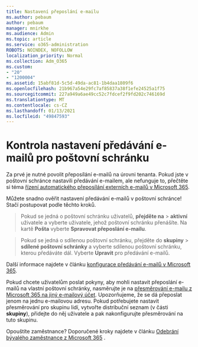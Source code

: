 ```yaml
---
title: Nastavení přeposlání e-mailu
ms.author: pebaum
author: pebaum
manager: mnirkhe
ms.audience: Admin
ms.topic: article
ms.service: o365-administration
ROBOTS: NOINDEX, NOFOLLOW
localization_priority: Normal
ms.collection: Adm_O365
ms.custom:
- "20"
- "1200004"
ms.assetid: 15abf81d-5c5d-49da-ac81-1b4daa1809f6
ms.openlocfilehash: 21b967a54e29fc7af85837a38f1efe24525a1f75
ms.sourcegitcommit: 227a949a6ae49cc52c7fdcef2f9fd202c746169d
ms.translationtype: MT
ms.contentlocale: cs-CZ
ms.lasthandoff: 01/13/2021
ms.locfileid: "49847593"
---
```

# <a name="check-the-email-forwarding-settings-for-a-mailbox"></a>Kontrola nastavení předávání e-mailů pro poštovní schránku

Za prvé je nutné povolit přeposílání e-mailů na úrovni tenanta. Pokud jste v poštovní schránce nastavili předávání e-mailem, ale nefunguje to, přečtěte si téma [řízení automatického přeposílání externích e-mailů v Microsoft 365](https://docs.microsoft.com/microsoft-365/security/office-365-security/external-email-forwarding?view=o365-worldwide).

Můžete snadno ověřit nastavení předávání e-mailů v poštovní schránce! Stačí postupovat podle těchto kroků.
  
> Pokud se jedná o poštovní schránku uživatelů, **přejděte na** \> **aktivní** uživatele a vyberte uživatele, jehož poštovní schránku přenášíte. Na kartě **Pošta** vyberte **Spravovat přeposlání e-mailu**.

> Pokud se jedná o sdílenou poštovní schránku, přejděte do **skupiny** \> **sdílené poštovní schránky** a vyberte sdílenou poštovní schránku, kterou předáváte dál. Vyberte **Upravit** pro předávání e-mailů.

Další informace najdete v článku [konfigurace předávání e-mailů v Microsoft 365](https://docs.microsoft.com/microsoft-365/admin/email/configure-email-forwarding).
  
Pokud chcete uživatelům poslat pokyny, aby mohli nastavit přeposlání e-mailů na vlastní poštovní schránky, nasměrujte je na [přesměrování e-mailu z Microsoft 365 na jiný e-mailový účet](https://support.office.com/article/Forward-email-from-Office-365-to-another-email-account-1ed4ee1e-74f8-4f53-a174-86b748ff6a0e). Upozorňujeme, že se dá přeposlat jenom na jednu e-mailovou adresu. Pokud potřebujete nastavit přesměrování pro skupinu lidí, vytvořte distribuční seznam (v části **skupiny**), přidejte do něj uživatele a pak nakonfigurujte přesměrování na tuto skupinu.
  
Opouštíte zaměstnance? Doporučené kroky najdete v článku [Odebrání bývalého zaměstnance z Microsoft 365](https://docs.microsoft.com/microsoft-365/admin/add-users/remove-former-employee) .
